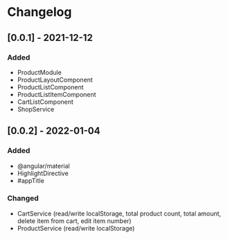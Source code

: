 # Changelog

## [0.0.1] - 2021-12-12
### Added
- ProductModule
- ProductLayoutComponent
- ProductListComponent
- ProductListItemComponent
- CartListComponent
- ShopService

## [0.0.2] - 2022-01-04
### Added
- @angular/material
- HighlightDirective
- #appTitle
### Changed
- CartService (read/write localStorage, total product count, total amount, delete item from cart, edit item number)
- ProductService (read/write localStorage)
